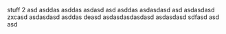 stuff
 2
asd
asddas
asddas
asdasd
asd
asddas
asdasdasd
asd
asdasdasd
zxcasd
asdasdasd
asddas
deasd
asdasdasdasdasd
asdasdasd
sdfasd
asd
asd
